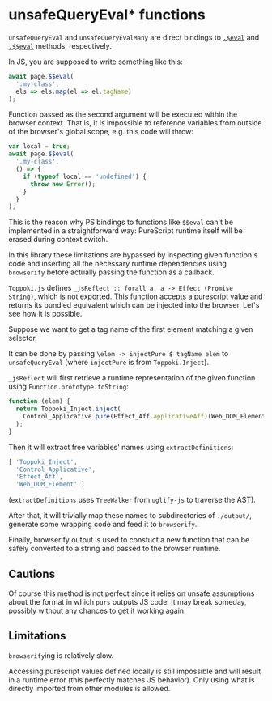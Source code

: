 # unsafeQueryEval* functions

`unsafeQueryEval` and `unsafeQueryEvalMany` are direct bindings to [`.$eval`](https://github.com/GoogleChrome/puppeteer/blob/master/docs/api.md#frameevalselector-pagefunction-args-1) and [`.$$eval`](https://github.com/GoogleChrome/puppeteer/blob/master/docs/api.md#frameevalselector-pagefunction-args) methods, respectively.

In JS, you are supposed to write something like this:

```javascript
await page.$$eval(
  '.my-class',
  els => els.map(el => el.tagName)
);
```

Function passed as the second argument will be executed within the browser context. That is, it is impossible to reference variables from outside of the browser's global scope, e.g. this code will throw:

```javascript
var local = true;
await page.$$eval(
  '.my-class',
  () => {
    if (typeof local == 'undefined') {
      throw new Error();
    }
  }
);
```

This is the reason why PS bindings to functions like `$$eval` can't be implemented in a straightforward way: PureScript runtime itself will be erased during context switch.

In this library these limitations are bypassed by inspecting given function's code and inserting all the necessary runtime dependencies using `browserify` before actually passing the function as a callback.

`Toppoki.js` defines `_jsReflect :: forall a. a -> Effect (Promise String)`, which is not exported. This function accepts a purescript value and returns its bundled equivalent which can be injected into the browser. Let's see how it is possible.

Suppose we want to get a tag name of the first element matching a given selector.

It can be done by passing `\elem -> injectPure $ tagName elem` to `unsafeQueryEval` (where `injectPure` is from `Toppoki.Inject`).

`_jsReflect` will first retrieve a runtime representation of the given function using `Function.prototype.toString`:

```javascript
function (elem) {
  return Toppoki_Inject.inject(
    Control_Applicative.pure(Effect_Aff.applicativeAff)(Web_DOM_Element.tagName(elem))
  );
}
```

Then it will extract free variables' names using  `extractDefinitions`:

```javascript
[ 'Toppoki_Inject',
  'Control_Applicative',
  'Effect_Aff',
  'Web_DOM_Element' ]
```

(`extractDefinitions` uses `TreeWalker` from `uglify-js` to traverse the AST).

After that, it will trivially map these names to subdirectories of `./output/`, generate some wrapping code and feed it to `browserify`.

Finally, browserify output is used to constuct a new function that can be safely converted to a string and passed to the browser runtime.

## Cautions

Of course this method is not perfect since it relies on unsafe assumptions about the format in which `purs` outputs JS code. It may break someday, possibly without any chances to get it working again.

## Limitations

`browserify`ing is relatively slow.

Accessing purescript values defined locally is still impossible and will result in a runtime error (this perfectly matches JS behavior). Only using what is directly imported from other modules is allowed.
